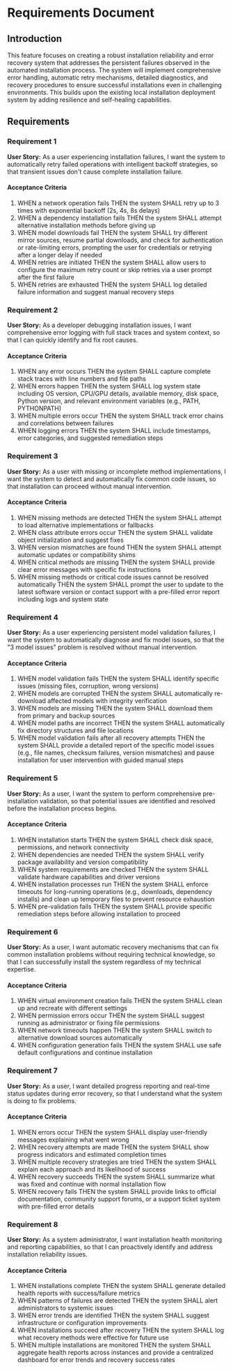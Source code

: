 # Requirements Document

## Introduction

This feature focuses on creating a robust installation reliability and error recovery system that addresses the persistent failures observed in the automated installation process. The system will implement comprehensive error handling, automatic retry mechanisms, detailed diagnostics, and recovery procedures to ensure successful installations even in challenging environments. This builds upon the existing local installation deployment system by adding resilience and self-healing capabilities.

## Requirements

### Requirement 1

**User Story:** As a user experiencing installation failures, I want the system to automatically retry failed operations with intelligent backoff strategies, so that transient issues don't cause complete installation failure.

#### Acceptance Criteria

1. WHEN a network operation fails THEN the system SHALL retry up to 3 times with exponential backoff (2s, 4s, 8s delays)
2. WHEN a dependency installation fails THEN the system SHALL attempt alternative installation methods before giving up
3. WHEN model downloads fail THEN the system SHALL try different mirror sources, resume partial downloads, and check for authentication or rate-limiting errors, prompting the user for credentials or retrying after a longer delay if needed
4. WHEN retries are initiated THEN the system SHALL allow users to configure the maximum retry count or skip retries via a user prompt after the first failure
5. WHEN retries are exhausted THEN the system SHALL log detailed failure information and suggest manual recovery steps

### Requirement 2

**User Story:** As a developer debugging installation issues, I want comprehensive error logging with full stack traces and system context, so that I can quickly identify and fix root causes.

#### Acceptance Criteria

1. WHEN any error occurs THEN the system SHALL capture complete stack traces with line numbers and file paths
2. WHEN errors happen THEN the system SHALL log system state including OS version, CPU/GPU details, available memory, disk space, Python version, and relevant environment variables (e.g., PATH, PYTHONPATH)
3. WHEN multiple errors occur THEN the system SHALL track error chains and correlations between failures
4. WHEN logging errors THEN the system SHALL include timestamps, error categories, and suggested remediation steps

### Requirement 3

**User Story:** As a user with missing or incomplete method implementations, I want the system to detect and automatically fix common code issues, so that installation can proceed without manual intervention.

#### Acceptance Criteria

1. WHEN missing methods are detected THEN the system SHALL attempt to load alternative implementations or fallbacks
2. WHEN class attribute errors occur THEN the system SHALL validate object initialization and suggest fixes
3. WHEN version mismatches are found THEN the system SHALL attempt automatic updates or compatibility shims
4. WHEN critical methods are missing THEN the system SHALL provide clear error messages with specific fix instructions
5. WHEN missing methods or critical code issues cannot be resolved automatically THEN the system SHALL prompt the user to update to the latest software version or contact support with a pre-filled error report including logs and system state

### Requirement 4

**User Story:** As a user experiencing persistent model validation failures, I want the system to automatically diagnose and fix model issues, so that the "3 model issues" problem is resolved without manual intervention.

#### Acceptance Criteria

1. WHEN model validation fails THEN the system SHALL identify specific issues (missing files, corruption, wrong versions)
2. WHEN models are corrupted THEN the system SHALL automatically re-download affected models with integrity verification
3. WHEN models are missing THEN the system SHALL download them from primary and backup sources
4. WHEN model paths are incorrect THEN the system SHALL automatically fix directory structures and file locations
5. WHEN model validation fails after all recovery attempts THEN the system SHALL provide a detailed report of the specific model issues (e.g., file names, checksum failures, version mismatches) and pause installation for user intervention with guided manual steps

### Requirement 5

**User Story:** As a user, I want the system to perform comprehensive pre-installation validation, so that potential issues are identified and resolved before the installation process begins.

#### Acceptance Criteria

1. WHEN installation starts THEN the system SHALL check disk space, permissions, and network connectivity
2. WHEN dependencies are needed THEN the system SHALL verify package availability and version compatibility
3. WHEN system requirements are checked THEN the system SHALL validate hardware capabilities and driver versions
4. WHEN installation processes run THEN the system SHALL enforce timeouts for long-running operations (e.g., downloads, dependency installs) and clean up temporary files to prevent resource exhaustion
5. WHEN pre-validation fails THEN the system SHALL provide specific remediation steps before allowing installation to proceed

### Requirement 6

**User Story:** As a user, I want automatic recovery mechanisms that can fix common installation problems without requiring technical knowledge, so that I can successfully install the system regardless of my technical expertise.

#### Acceptance Criteria

1. WHEN virtual environment creation fails THEN the system SHALL clean up and recreate with different settings
2. WHEN permission errors occur THEN the system SHALL suggest running as administrator or fixing file permissions
3. WHEN network timeouts happen THEN the system SHALL switch to alternative download sources automatically
4. WHEN configuration generation fails THEN the system SHALL use safe default configurations and continue installation

### Requirement 7

**User Story:** As a user, I want detailed progress reporting and real-time status updates during error recovery, so that I understand what the system is doing to fix problems.

#### Acceptance Criteria

1. WHEN errors occur THEN the system SHALL display user-friendly messages explaining what went wrong
2. WHEN recovery attempts are made THEN the system SHALL show progress indicators and estimated completion times
3. WHEN multiple recovery strategies are tried THEN the system SHALL explain each approach and its likelihood of success
4. WHEN recovery succeeds THEN the system SHALL summarize what was fixed and continue with normal installation flow
5. WHEN recovery fails THEN the system SHALL provide links to official documentation, community support forums, or a support ticket system with pre-filled error details

### Requirement 8

**User Story:** As a system administrator, I want installation health monitoring and reporting capabilities, so that I can proactively identify and address installation reliability issues.

#### Acceptance Criteria

1. WHEN installations complete THEN the system SHALL generate detailed health reports with success/failure metrics
2. WHEN patterns of failures are detected THEN the system SHALL alert administrators to systemic issues
3. WHEN error trends are identified THEN the system SHALL suggest infrastructure or configuration improvements
4. WHEN installations succeed after recovery THEN the system SHALL log what recovery methods were effective for future use
5. WHEN multiple installations are monitored THEN the system SHALL aggregate health reports across instances and provide a centralized dashboard for error trends and recovery success rates
